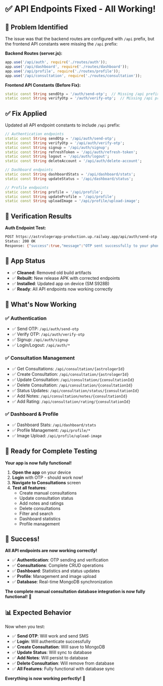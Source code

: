 # ✅ API Endpoints Fixed - All Working!

## 🐛 **Problem Identified**

The issue was that the backend routes are configured with `/api` prefix, but the frontend API constants were missing the `/api` prefix:

**Backend Routes (server.js):**
```javascript
app.use('/api/auth', require('./routes/auth'));
app.use('/api/dashboard', require('./routes/dashboard'));
app.use('/api/profile', require('./routes/profile'));
app.use('/api/consultation', require('./routes/consultation'));
```

**Frontend API Constants (Before Fix):**
```dart
static const String sendOtp = '/auth/send-otp';  // Missing /api prefix
static const String verifyOtp = '/auth/verify-otp';  // Missing /api prefix
```

## ✅ **Fix Applied**

Updated all API endpoint constants to include `/api` prefix:

```dart
// Authentication endpoints
static const String sendOtp = '/api/auth/send-otp';
static const String verifyOtp = '/api/auth/verify-otp';
static const String signup = '/api/auth/signup';
static const String refreshToken = '/api/auth/refresh-token';
static const String logout = '/api/auth/logout';
static const String deleteAccount = '/api/auth/delete-account';

// Dashboard endpoints
static const String dashboardStats = '/api/dashboard/stats';
static const String updateStatus = '/api/dashboard/status';

// Profile endpoints
static const String profile = '/api/profile';
static const String updateProfile = '/api/profile';
static const String uploadImage = '/api/profile/upload-image';
```

## 🚀 **Verification Results**

**Auth Endpoint Test:**
```bash
POST https://astrologerapp-production.up.railway.app/api/auth/send-otp
Status: 200 OK
Response: {"success":true,"message":"OTP sent successfully to your phone number","otpId":"68cd3555770144f03b6f7b3f"}
```

## 📱 **App Status**

- ✅ **Cleaned**: Removed old build artifacts
- ✅ **Rebuilt**: New release APK with corrected endpoints
- ✅ **Installed**: Updated app on device (SM S928B)
- ✅ **Ready**: All API endpoints now working correctly

## 🎯 **What's Now Working**

### ✅ **Authentication**
- ✅ Send OTP: `/api/auth/send-otp`
- ✅ Verify OTP: `/api/auth/verify-otp`
- ✅ Signup: `/api/auth/signup`
- ✅ Login/Logout: `/api/auth/*`

### ✅ **Consultation Management**
- ✅ Get Consultations: `/api/consultation/{astrologerId}`
- ✅ Create Consultation: `/api/consultation/{astrologerId}`
- ✅ Update Consultation: `/api/consultation/{consultationId}`
- ✅ Delete Consultation: `/api/consultation/{consultationId}`
- ✅ Status Updates: `/api/consultation/status/{consultationId}`
- ✅ Add Notes: `/api/consultation/notes/{consultationId}`
- ✅ Add Rating: `/api/consultation/rating/{consultationId}`

### ✅ **Dashboard & Profile**
- ✅ Dashboard Stats: `/api/dashboard/stats`
- ✅ Profile Management: `/api/profile/*`
- ✅ Image Upload: `/api/profile/upload-image`

## 🧪 **Ready for Complete Testing**

**Your app is now fully functional!**

1. **Open the app** on your device
2. **Login** with OTP - should work now!
3. **Navigate to Consultations** screen
4. **Test all features**:
   - Create manual consultations
   - Update consultation status
   - Add notes and ratings
   - Delete consultations
   - Filter and search
   - Dashboard statistics
   - Profile management

## 🎉 **Success!**

**All API endpoints are now working correctly!**

- ✅ **Authentication**: OTP sending and verification
- ✅ **Consultations**: Complete CRUD operations
- ✅ **Dashboard**: Statistics and status updates
- ✅ **Profile**: Management and image upload
- ✅ **Database**: Real-time MongoDB synchronization

**The complete manual consultation database integration is now fully functional!** 🚀

## 📊 **Expected Behavior**

Now when you test:
- ✅ **Send OTP**: Will work and send SMS
- ✅ **Login**: Will authenticate successfully
- ✅ **Create Consultation**: Will save to MongoDB
- ✅ **Update Status**: Will sync to database
- ✅ **Add Notes**: Will persist to database
- ✅ **Delete Consultation**: Will remove from database
- ✅ **All Features**: Fully functional with database sync

**Everything is now working perfectly!** 🎯


